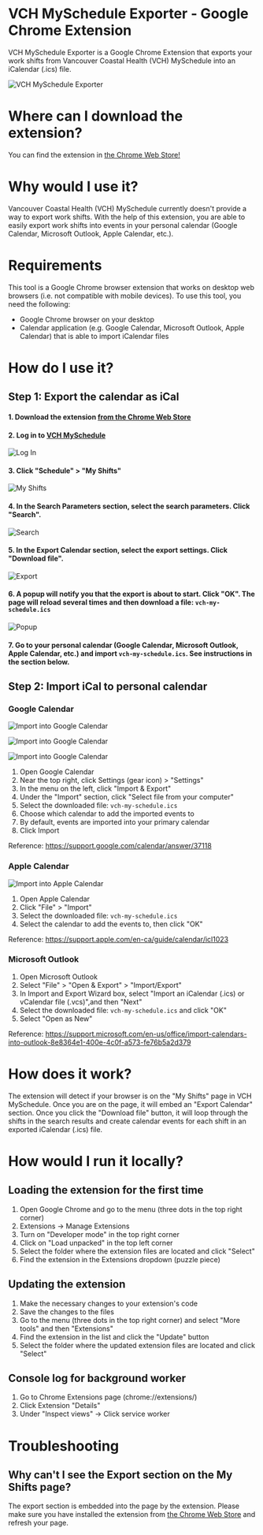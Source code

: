 # VCH MySchedule Exporter - Google Chrome Extension

VCH MySchedule Exporter is a Google Chrome Extension that exports your work shifts from Vancouver Coastal Health (VCH) MySchedule into an iCalendar (.ics) file. 

![VCH MySchedule Exporter](./images/screenshot.png)

# Where can I download the extension?
You can find the extension in [the Chrome Web Store!](https://chrome.google.com/webstore/detail/vch-myschedule-exporter/cnlicejghdbkkjbnlihjmijbhkcmeikk)

# Why would I use it?
Vancouver Coastal Health (VCH) MySchedule currently doesn't provide a way to export work shifts. With the help of this extension, you are able to easily export work shifts into events in your personal calendar (Google Calendar, Microsoft Outlook, Apple Calendar, etc.). 

# Requirements
This tool is a Google Chrome browser extension that works on desktop web browsers (i.e. not compatible with mobile devices). To use this tool, you need the following:
- Google Chrome browser on your desktop
- Calendar application (e.g. Google Calendar, Microsoft Outlook, Apple Calendar) that is able to import iCalendar files

# How do I use it?
## Step 1: Export the calendar as iCal
#### 1. Download the extension [from the Chrome Web Store](https://chrome.google.com/webstore/detail/vch-myschedule-exporter/cnlicejghdbkkjbnlihjmijbhkcmeikk)
#### 2. Log in to [VCH MySchedule](https://myschedule.vch.ca/employee/) 
![Log In](./images/login.png)
#### 3. Click "Schedule" > "My Shifts"
![My Shifts](./images/my_shifts.png)
#### 4. In the Search Parameters section, select the search parameters. Click "Search".
![Search](./images/search.png)
#### 5. In the Export Calendar section, select the export settings. Click "Download file".
![Export](./images/export.png)
#### 6. A popup will notify you that the export is about to start. Click "OK". The page will reload several times and then download a file: `vch-my-schedule.ics`
![Popup](./images/popup.png)
#### 7. Go to your personal calendar (Google Calendar, Microsoft Outlook, Apple Calendar, etc.) and import `vch-my-schedule.ics`. See instructions in the section below.

## Step 2: Import iCal to personal calendar
### Google Calendar
![Import into Google Calendar](./images/gcal_import_1.png)

![Import into Google Calendar](./images/gcal_import_2.png)

![Import into Google Calendar](./images/gcal_import_3.png)
1. Open Google Calendar
2. Near the top right, click Settings (gear icon) > "Settings"
3. In the menu on the left, click "Import & Export"
4. Under the "Import" section, click "Select file from your computer"
5. Select the downloaded file: `vch-my-schedule.ics`
6. Choose which calendar to add the imported events to
7. By default, events are imported into your primary calendar
8. Click Import

Reference: https://support.google.com/calendar/answer/37118

### Apple Calendar
![Import into Apple Calendar](./images/apple_import.png)

1. Open Apple Calendar
2. Click "File" > "Import"
3. Select the downloaded file: `vch-my-schedule.ics`
4. Select the calendar to add the events to, then click "OK"

Reference: https://support.apple.com/en-ca/guide/calendar/icl1023

### Microsoft Outlook
1. Open Microsoft Outlook
2. Select "File" > "Open & Export" > "Import/Export"
3. In Import and Export Wizard box, select "Import an iCalendar (.ics) or vCalendar file (.vcs)",and then "Next"
4. Select the downloaded file: `vch-my-schedule.ics` and click "OK"
5. Select "Open as New"

Reference: https://support.microsoft.com/en-us/office/import-calendars-into-outlook-8e8364e1-400e-4c0f-a573-fe76b5a2d379

# How does it work?
The extension will detect if your browser is on the "My Shifts" page in VCH MySchedule. Once you are on the page, it will embed an "Export Calendar" section. Once you click the "Download file" button, it will loop through the shifts in the search results and create calendar events for each shift in an exported iCalendar (.ics) file.

# How would I run it locally?
## Loading the extension for the first time
1. Open Google Chrome and go to the menu (three dots in the top right corner)
2. Extensions -> Manage Extensions
3. Turn on "Developer mode" in the top right corner
4. Click on "Load unpacked" in the top left corner
5. Select the folder where the extension files are located and click "Select"
6. Find the extension in the Extensions dropdown (puzzle piece)

## Updating the extension
1. Make the necessary changes to your extension's code
2. Save the changes to the files
3. Go to the menu (three dots in the top right corner) and select "More tools" and then "Extensions"
4. Find the extension in the list and click the "Update" button
5. Select the folder where the updated extension files are located and click "Select"

## Console log for background worker
1. Go to Chrome Extensions page (chrome://extensions/)
2. Click Extension "Details"
3. Under "Inspect views" -> Click service worker

# Troubleshooting
## Why can't I see the Export section on the My Shifts page?
The export section is embedded into the page by the extension. Please make sure you have installed the extension from [the Chrome Web Store](https://chrome.google.com/webstore/detail/vch-myschedule-exporter/cnlicejghdbkkjbnlihjmijbhkcmeikk) and refresh your page.
